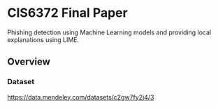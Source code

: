 # CIS6372 Final Paper

Phishing detection using Machine Learning models and providing local explanations using LIME.

## Overview

### Dataset

https://data.mendeley.com/datasets/c2gw7fy2j4/3 


